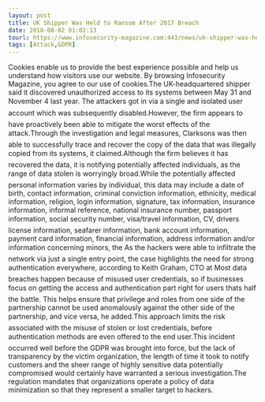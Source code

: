 ```yaml
---
layout: post
title: UK Shipper Was Held to Ransom After 2017 Breach
date: 2018-08-02 01:02:13
tourl: https://www.infosecurity-magazine.com:443/news/uk-shipper-was-held-to-ransom/
tags: [Attack,GDPR]
---
```

Cookies enable us to provide the best experience possible and help us understand how visitors use our website. By browsing Infosecurity Magazine, you agree to our use of cookies.The UK-headquartered shipper said it discovered unauthorized access to its systems between May 31 and November 4 last year. The attackers got in via a single and isolated user account which was subsequently disabled.However, the firm appears to have proactively been able to mitigate the worst effects of the attack.Through the investigation and legal measures, Clarksons was then able to successfully trace and recover the copy of the data that was illegally copied from its systems, it claimed.Although the firm believes it has recovered the data, it is notifying potentially affected individuals, as the range of data stolen is worryingly broad.While the potentially affected personal information varies by individual, this data may include a date of birth, contact information, criminal conviction information, ethnicity, medical information, religion, login information, signature, tax information, insurance information, informal reference, national insurance number, passport information, social security number, visa/travel information, CV, drivers license information, seafarer information, bank account information, payment card information, financial information, address information and/or information concerning minors, the As the hackers were able to infiltrate the network via just a single entry point, the case highlights the need for strong authentication everywhere, according to Keith Graham, CTO at Most data breaches happen because of misused user credentials, so if businesses focus on getting the access and authentication part right for users thats half the battle. This helps ensure that privilege and roles from one side of the partnership cannot be used anomalously against the other side of the partnership, and vice versa, he added.This approach limits the risk associated with the misuse of stolen or lost credentials, before authentication methods are even offered to the end user.This incident occurred well before the GDPR was brought into force, but the lack of transparency by the victim organization, the length of time it took to notify customers and the sheer range of highly sensitive data potentially compromised would certainly have warranted a serious investigation.The regulation mandates that organizations operate a policy of data minimization so that they represent a smaller target to hackers.